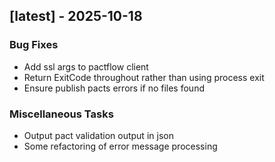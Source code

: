 ## [latest] - 2025-10-18

### Bug Fixes

- Add ssl args to pactflow client
- Return ExitCode throughout rather than using process exit
- Ensure publish pacts errors if no files found

### Miscellaneous Tasks

- Output pact validation output in json
- Some refactoring of error message processing

<!-- generated by git-cliff -->
